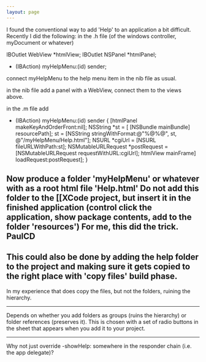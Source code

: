 ```yaml
---
layout: page
---
```


I found the conventional way to add 'Help' to an application a bit difficult. Recently I did the following:
in the .h file (of the windows controller, myDocument or whatever)

    
IBOutlet WebView		*htmlView;
IBOutlet NSPanel		*htmlPanel;
- (IBAction) myHelpMenu:(id) sender;

connect myHelpMenu to the help menu item in the nib file as usual.

in the nib file add a panel with a WebView, connect them to the views above.

in the .m file add

    
- (IBAction) myHelpMenu:(id) sender
{
	[htmlPanel  makeKeyAndOrderFront:nil];
	NSString *st = [ [NSBundle mainBundle] resourcePath];
	st = [NSString stringWithFormat:@"%@%@", st, @"/myHelpMenu/Help.html"];
	NSURL *cgiUrl = [NSURL fileURLWithPath:st];
	NSMutableURLRequest *postRequest = [NSMutableURLRequest requestWithURL:cgiUrl];
	htmlView mainFrame] loadRequest:postRequest];
}


Now produce a folder 'myHelpMenu' or whatever with as a root html file 'Help.html'
Do not add this folder to the [[XCode project, but insert it in the finished
application (control click the application, show package contents, add to the folder 'resources')
For me, this did the trick. PaulCD
---- 

This could also be done by adding the help folder to the project and making sure it gets copied to the right place with 'copy files' build phase.
---- 

In my experience that does copy the files, but not the folders, ruining the hierarchy.

----
Depends on whether you add folders as groups (ruins the hierarchy) or folder references (preserves it). This is chosen with a set of radio buttons in the sheet that appears when you add it to your project.

----

Why not just override -showHelp: somewhere in the responder chain (i.e. the app delegate)?
